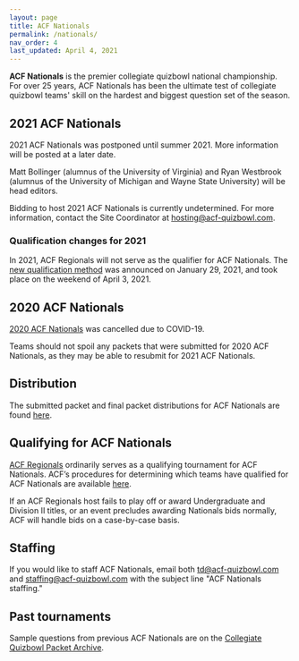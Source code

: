 ```yaml
---
layout: page
title: ACF Nationals
permalink: /nationals/
nav_order: 4
last_updated: April 4, 2021
---
```


**ACF Nationals** is the premier collegiate quizbowl national championship. For over 25 years, ACF Nationals has been the ultimate test of collegiate quizbowl teams' skill on the hardest and biggest question set of the season.

## 2021 ACF Nationals 
2021 ACF Nationals was postponed until summer 2021. More information will be posted at a later date.

Matt Bollinger (alumnus of the University of Virginia) and Ryan Westbrook (alumnus of the University of Michigan and Wayne State University) will be head editors.

Bidding to host 2021 ACF Nationals is currently undetermined. For more information, contact the Site Coordinator at [hosting@acf-quizbowl.com](mailto:hosting@acf-quizbowl.com).

### Qualification changes for 2021
In 2021, ACF Regionals will not serve as the qualifier for ACF Nationals. The [new qualification method](https://hsquizbowl.org/forums/viewtopic.php?f=8&t=24836) was announced on January 29, 2021, and took place on the weekend of April 3, 2021.

## 2020 ACF Nationals
[2020 ACF Nationals](https://hsquizbowl.org/forums/viewtopic.php?f=8&t=23261) was cancelled due to COVID-19.

Teams should not spoil any packets that were submitted for 2020 ACF Nationals, as they may be able to resubmit for 2021 ACF Nationals.

## Distribution
The submitted packet and final packet distributions for ACF Nationals are found [here](/distribution).

## Qualifying for ACF Nationals
[ACF Regionals](/regionals) ordinarily serves as a qualifying tournament for ACF Nationals. ACF’s procedures for determining which teams have qualified for ACF Nationals are available [here](/nationals-qualification). 

If an ACF Regionals host fails to play off or award Undergraduate and Division II titles, or an event precludes awarding Nationals bids normally, ACF will handle bids on a case-by-case basis.

## Staffing
If you would like to staff ACF Nationals, email both [td@acf-quizbowl.com](mailto:td@acf-quizbowl.com) and [staffing@acf-quizbowl.com](mailto:staffing@acf-quizbowl.com) with the subject line "ACF Nationals staffing."

## Past tournaments
Sample questions from previous ACF Nationals are on the [Collegiate Quizbowl Packet Archive](http://hsquizbowl.org/db/questionsets/search/?name=ACF+Nationals&col=1&season=&archived=y).
